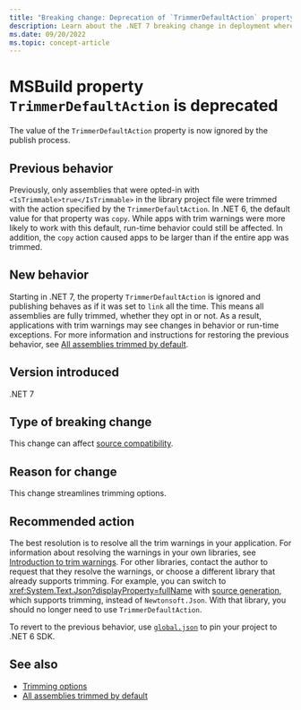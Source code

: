 ```yaml
---
title: "Breaking change: Deprecation of `TrimmerDefaultAction` property"
description: Learn about the .NET 7 breaking change in deployment where the `TrimmerDefaultAction` property is being deprecated.
ms.date: 09/20/2022
ms.topic: concept-article
---
```

# MSBuild property `TrimmerDefaultAction` is deprecated

The value of the `TrimmerDefaultAction` property is now ignored by the publish process.

## Previous behavior

Previously, only assemblies that were opted-in with `<IsTrimmable>true</IsTrimmable>` in the library project file were trimmed with the action specified by the `TrimmerDefaultAction`. In .NET 6, the default value for that property was `copy`. While apps with trim warnings were more likely to work with this default, run-time behavior could still be affected. In addition, the `copy` action caused apps to be larger than if the entire app was trimmed.

## New behavior

Starting in .NET 7, the property `TrimmerDefaultAction` is ignored and publishing behaves as if it was set to `link` all the time. This means all assemblies are fully trimmed, whether they opt in or not. As a result, applications with trim warnings may see changes in behavior or run-time exceptions. For more information and instructions for restoring the previous behavior, see [All assemblies trimmed by default](./trim-all-assemblies.md).

## Version introduced

.NET 7

## Type of breaking change

This change can affect [source compatibility](../../categories.md#source-compatibility).

## Reason for change

This change streamlines trimming options.

## Recommended action

The best resolution is to resolve all the trim warnings in your application. For information about resolving the warnings in your own libraries, see [Introduction to trim warnings](../../../deploying/trimming/fixing-warnings.md). For other libraries, contact the author to request that they resolve the warnings, or choose a different library that already supports trimming. For example, you can switch to <xref:System.Text.Json?displayProperty=fullName> with [source generation](../../../../standard/serialization/system-text-json/source-generation.md), which supports trimming, instead of `Newtonsoft.Json`. With that library, you should no longer need to use `TrimmerDefaultAction`.

To revert to the previous behavior, use [`global.json`](../../../tools/global-json.md) to pin your project to .NET 6 SDK.

## See also

- [Trimming options](../../../deploying/trimming/trimming-options.md)
- [All assemblies trimmed by default](./trim-all-assemblies.md)
